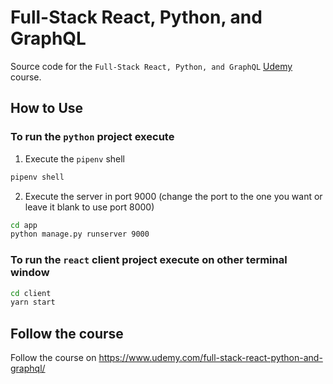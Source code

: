 # Full-Stack React, Python, and GraphQL

Source code for the `Full-Stack React, Python, and GraphQL` [Udemy](https://www.udemy.com/full-stack-react-python-and-graphql/) course.

## How to Use

### To run the `python` project execute

1. Execute the `pipenv` shell

```bash
pipenv shell
```

2. Execute the server in port 9000 (change the port to the one you want or leave it blank to use port 8000)

```bash
cd app
python manage.py runserver 9000
```

### To run the `react` client project execute on other terminal window

```bash
cd client
yarn start
```

## Follow the course

Follow the course on https://www.udemy.com/full-stack-react-python-and-graphql/
